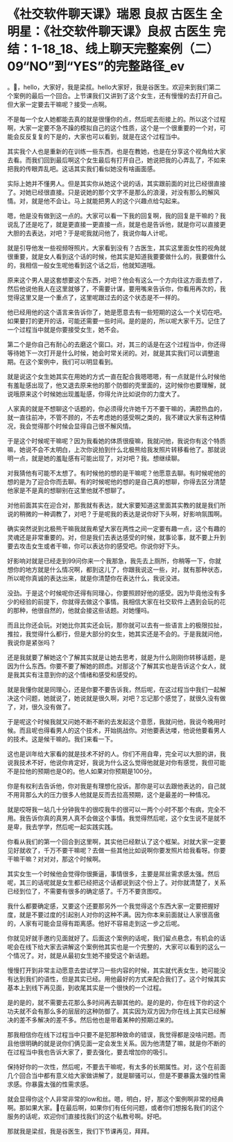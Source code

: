 # 《社交软件聊天课》瑞恩 良叔 古医生 全明星：《社交软件聊天课》良叔 古医生 完结：1-18_18、线上聊天完整案例（二）09“NO”到“YES”的完整路径_ev

。🎼，hello，大家好，我是梁叔。hello大家好，我是谷医生。欢迎来到我们第二个案例的最后一个回合。上节课我们又讲到了这个女生，还有慢慢的去打开自己。但大家一定要去干嘛呢？接受一点啊。

不是每一个女人她都能去真的就是很懂你的点，然后呢去衔接上的。所以这个过程啊，大家一定要不急不躁的模拟自己的这个性质，这个是一个很重要的一个对，可能会反反复复的下是的，大家也可以看到，就是在这个过程当中。

其实我个人也是重新的在训练一些东西，也是在教她，也是在分享这个视角给大家去看。而我们回到最后啊这个女生最后有打开自己，她说把我的心弄乱了，不如来把我的传眼弄乱吧。这话其实我们看似她没有啥画面感。

实际上她并不懂男人。但是其实你从她这个说的话，其实跟前面的对比已经很直接了。对她已经很直接。只是说她的那个文字不是那么的浪漫，对没有那么的解风情。对，就是他不会让。马上就能把男人的这个兴趣点给勾起来。

嗯，他是没有做到这一点的。大家可以看一下我的回复啊，我的回复是干嘛的？我说乱了还是吃了，就是更直接一更直接一点，就是也是告诉他，就是你可以直接更大胆的去表达，对吧？于是呢我就问他了，我说你每人计呢。

就是引导他发一些视频呀照片。大家看到没有？古医生，其实这里面女性的视角就很重要，就是女人看到这个话的时候，他其实是知道我要要做什么的，我要做什么的，我相信一般女生呢他看到这个话之后，他就知道哦。

原来这个男人是这套想要这个东西，对吧？他会有这么一个方向往这方面去想了，然后他说他我人在这里就够了，不需要计谋，要用嘴来告诉你，你看用再次的，我觉得这里又是一个重点了，这里呢跟过去的这个状态是不一样的。

他已经用他的这个语言来告诉你了，她是愿意去有一些短期的这么一个关切在吧。如果要打的更开的话，可能还需要一些时间。是的是的，所以呢大家千万。记住了一个过程当中就是你要接受女生，她不会。

第二个是你自己有耐心的去磨这个窗口。对，其三的话是在这个过程当中，你还得等待她下一次打开是什么时候，她会时常关闭的。对，就是其实我们可以调整逾期。在这个案例中，我们可以明显看到。

就是说这个女生她其实在用她的方式一直在配合我嗯嗯嗯，有一点就是什么时候他有羞耻感出现了，他又退去原来他的那个防御的壳里面的，这时候你也要理解，就说哦原来这个时候她出现羞耻感，你得允许比如说你的力度大了。

人家真的就是不想聊这个话题的，你必须得允许她千万不要干嘛的，满腔热血的，就一直往前冲，不管不顾的，不去考虑她的感受啊之类的，我不建议大家有这种情况，我会觉得那个时候会显得自己很不解风情。

于是这个时候呢干嘛呢？因为我看她的体质很瘦嘛，我就问他，我说你有这个特质嘛，她说不会不太明白，上次你说拍到什么北极熊给我发照片转移看他了。那就说明一点，就是她的羞耻感有可能出现了，对对吧？我。想继续聊。

对我猜他有可能不太想了。有时候他的想的是干嘛呢？他愿意去聊。有时候呢他的想的是为了迎合你而去聊。有的时候呢他的想的是自己真的想聊，你得去区分清楚他家是不是真的想聊别在这里他就不想聊了。

对他前面其实在迎合对，那我就有表达，就大家要知道这里面其实教的就是我们所说的稍微的一种调教了，对吧？于是呢我的表达是说你好下头啊，好影响氛围啊。

确实突然说到北极熊干嘛我就我希望大家在两性之间一定要有趣一点，这个有趣的灵魂还是非常重要的。对，但是我们去表达感受的时候，就事论事，就不要上升到要去攻击女生或者干嘛，你可以表达你的感受吧。你说你好下头。

好影响对就是已经走到99问你来一个我那急，我先去上厕所，你稍等一下，你就想你的地方就是什么情况啊，都到这儿了，你跟我说这一些，对，就有那种状态，所以呢你真诚的表达出来，就是你清楚你在表达什么，我说没进。

没劲。于是这个时候呢你还得有同理心，你要照顾好他的感受。因为毕竟他没有多少的经验的前提下，你就得去做这个事情。我相信大家在社交软件上遇到会玩的花的那种，他很自然的，他就会接这些话题。对她懂吗。

而且比你还会玩。对她比你其实还会玩，那你就可以去有一些语言上的极限拉扯，推拉，我觉得什么都行，但是大部分的女生，她其实还是不会的。于是我就问他，我说你是紧张吗？

还是我就要了解她这个了解其实就是让她去思考，就是为什么刚刚你转移话题，是因为什么东西。你要不要了解她的顾虑。对那这个了解其实也是告诉这个女人，就是我其实有注意到你的这个情绪和感受和感受的。

就是我懂你就是同理心，还是你要不要告诉我，然后呢，在这过程当中我们一起解决这个问题，她就说了，她说就是很久啊，对吧？忘记那个感觉了，就很久没有做了，对，很久没有做了。

于是呢这个时候我就又问她不断不断的去发起这个意愿，我就问他，我说今晚用时候。而且呢也得看男人的这个技术，开始挑战你。对他要表达喽，他说他要看男人的技术。这是候干嘛的。我们来看一下。

这也是训年给大家看的就是技术不好的人。你们不用自卑，完全可以大胆的讲，我说我技术不好，他说你肯定好，我说为什么这么觉得他就是对你有感觉，我但可能不是拉他的预期也是O的。他人如果对你预期是100分。

你是有权利去告诉他，你对我是有理想化投诉。那你是可以去跟他表达的，自己就不用背那么大的压力很多人他就是反而去拉高预期，这个是最差的一种情况。

就是哎呀我一站几十分钟我牛的很哎我牛的很可以一两个小时不那个有病，完全不用。我告诉你真的真男人真不会做这个事情。我觉得然后呢，这个女生说不是就不是卑，我去学学，然后呢一起实践实践。

你看从我们的第一个回合到这里啊，其实他已经默认了这个框架。对就大家一定要见好就收了，千万不要干嘛呢？去做一些其他比如说啊你要发照片给我看呀。你要干嘛干嘛？对对对，那这个时候啊。

其实女生一个时候他会觉得你很撕逼，事情很多，主要是屌丝需求感太强。然后呢，其三的话呢就是女生都已经把这个话都说到这个份上了。对你就清楚了，关系已经到位了，不需要有很多的确定感了。千万不要贪图哎。

我什么都要确定感，又要这个还要那另外一个我觉得这个东西大家一定要把握好度，就是不要过度的引起别人对你的这种不满。因为你本来前面就让人家很高傲的，人家有可能会显得有距离感。他好不容易走到这一步之后呢。

你就见好就手邀约见面就好了。后面这个案例的话呢，我们留点悬念，有机会的话呢会在线下给大家去讲解这个案例他其实也是一个完整的，大家可以看到的这么一个情况了。对，就是从最初女生她不接受这个新话题。

慢慢打开到非常主动愿意去尝试学习一些内容的时候，其实就代表女生，她可能没有达到我们的语性，但是其实已经。用他最好的方式来配合我们了。这个时候其实基本上到线下再见面，到收尾其实是一个很快的一个过程。

是的是的，就不需要去花那么多时间再去聊其他的。是的是的，你在线下你的这个功夫就不会有那么多的层层的这种防御了。其实因为双方因为你在线上其实已经解决的差不多解决的差不多。然后他也是带着某种的预期过来的。

那我相信你在线下过程当中只要不是犯那种致命的错误，我觉得都是没啥问题。而且他很明确的就是说你们俩见面一定会发生关系。因为他清楚了嘛，就是你不断的在过程当中我也告诉大家了，要去强化，要去增加你的吸引。

保持好你的一次性，然后呢，不要去干嘛呢，有太多的长期属性。对，这个在前面几个回合当中都有意义给大家做讲解了，就是聊骚可以，但是不要暴露太强的性需求感。你暴露太强的性需求感。

就会显得你这个人非常非常的low和丝。嗯，明白，好，那这个案例啊非常的经典啊。那如果大家。🎼在最后啊，如果你们有任何问题，或者你们想报名我们的这个服务的话呢，欢迎你们直接找我们的这个私教号啊。好吧。

那就我是梁叔，我是谷医生，我们下节课再见，拜拜。